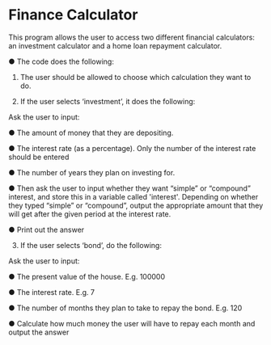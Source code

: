 # Finance Calculator

This program allows the user to access two different financial calculators: an investment calculator and a home loan
repayment calculator.

● The code does the following:

1. The user should be allowed to choose which calculation they want to do.

2. If the user selects ‘investment’, it does the following:

Ask the user to input:

● The amount of money that they are depositing.

● The interest rate (as a percentage). Only the number of the interest rate should be entered

● The number of years they plan on investing for.

● Then ask the user to input whether they want “simple” or “compound” interest, and store this in a variable called 'interest'. Depending on whether they typed “simple” or “compound”, output the appropriate amount that they will get after the given period at the interest rate.

● Print out the answer

3. If the user selects ‘bond’, do the following:

Ask the user to input:

● The present value of the house. E.g. 100000

● The interest rate. E.g. 7

● The number of months they plan to take to repay the bond. E.g. 120

● Calculate how much money the user will have to repay each month and output the answer
